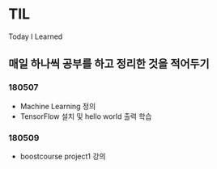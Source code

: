 # TIL
Today I Learned

## 매일 하나씩 공부를 하고 정리한 것을 적어두기


### 180507
* Machine Learning 정의 
* TensorFlow 설치 및 hello world 출력 학습

### 180509
* boostcourse project1 강의

